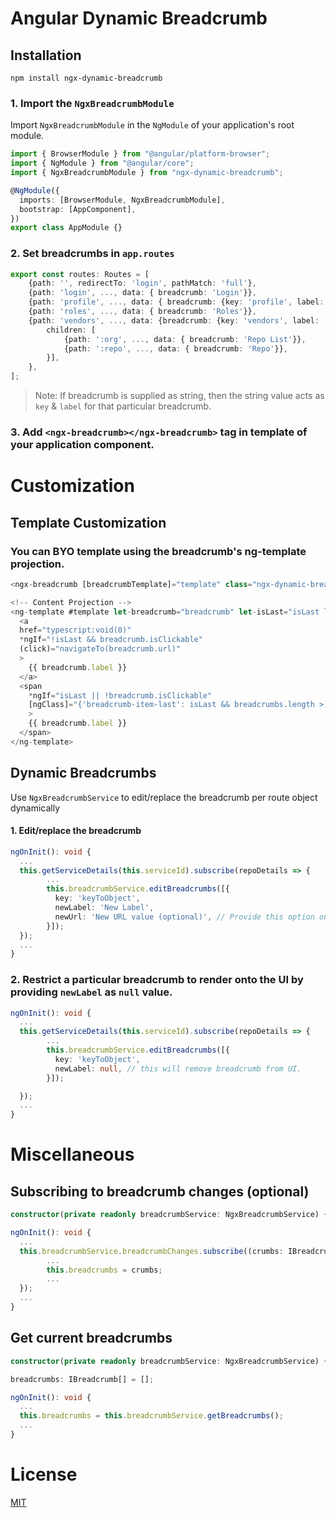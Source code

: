 # Angular Dynamic Breadcrumb

## Installation

```shell
npm install ngx-dynamic-breadcrumb
```

### 1. Import the `NgxBreadcrumbModule`

Import `NgxBreadcrumbModule` in the `NgModule` of your application's root module.

```typescript
import { BrowserModule } from "@angular/platform-browser";
import { NgModule } from "@angular/core";
import { NgxBreadcrumbModule } from "ngx-dynamic-breadcrumb";

@NgModule({
  imports: [BrowserModule, NgxBreadcrumbModule],
  bootstrap: [AppComponent],
})
export class AppModule {}
```

### 2. Set breadcrumbs in `app.routes`

```typescript
export const routes: Routes = [
    {path: '', redirectTo: 'login', pathMatch: 'full'},
    {path: 'login', ..., data: { breadcrumb: 'Login'}},
    {path: 'profile', ..., data: { breadcrumb: {key: 'profile', label: 'Profile'}}},
    {path: 'roles', ..., data: { breadcrumb: 'Roles'}},
    {path: 'vendors', ..., data: {breadcrumb: {key: 'vendors', label: 'Vendors'}}},
        children: [
            {path: ':org', ..., data: { breadcrumb: 'Repo List'}},
            {path: ':repo', ..., data: { breadcrumb: 'Repo'}},
        }],
    },
];
```

> Note: If breadcrumb is supplied as string, then the string value acts as `key` & `label` for that particular breadcrumb.

### 3. Add `<ngx-breadcrumb></ngx-breadcrumb>` tag in template of your application component.

# Customization

## Template Customization

### You can BYO template using the breadcrumb's ng-template projection.

```typescript
<ngx-breadcrumb [breadcrumbTemplate]="template" class="ngx-dynamic-breadcrumb"></ngx-breadcrumb>

<!-- Content Projection -->
<ng-template #template let-breadcrumb="breadcrumb" let-isLast="isLast let-breadcrumbs="breadcrumbs>
  <a
  href="typescript:void(0)"
  *ngIf="!isLast && breadcrumb.isClickable"
  (click)="navigateTo(breadcrumb.url)"
  >
    {{ breadcrumb.label }}
  </a>
  <span
    *ngIf="isLast || !breadcrumb.isClickable"
    [ngClass]="{'breadcrumb-item-last': isLast && breadcrumbs.length > 1}"
    >
    {{ breadcrumb.label }}
  </span>
</ng-template>
```

## Dynamic Breadcrumbs

Use `NgxBreadcrumbService` to edit/replace the breadcrumb per route object dynamically

#### 1. Edit/replace the breadcrumb

```typescript
ngOnInit(): void {
  ...
  this.getServiceDetails(this.serviceId).subscribe(repoDetails => {
        ...
        this.breadcrumbService.editBreadcrumbs([{
          key: 'keyToObject',
          newLabel: 'New Label',
          newUrl: 'New URL value (optional)', // Provide this option only when needs to update url.
        }]);
  });
  ...
}
```

### 2. Restrict a particular breadcrumb to render onto the UI by providing `newLabel` as `null` value.

```typescript
ngOnInit(): void {
  ...
  this.getServiceDetails(this.serviceId).subscribe(repoDetails => {
        ...
        this.breadcrumbService.editBreadcrumbs([{
          key: 'keyToObject',
          newLabel: null, // this will remove breadcrumb from UI.
        }]);

  });
  ...
}
```

# Miscellaneous

## Subscribing to breadcrumb changes (optional)

```typescript
constructor(private readonly breadcrumbService: NgxBreadcrumbService) {}

ngOnInit(): void {
  ...
  this.breadcrumbService.breadcrumbChanges.subscribe((crumbs: IBreadcrumb[]) => {
        ...
        this.breadcrumbs = crumbs;
        ...
  });
  ...
}
```

## Get current breadcrumbs

```typescript
constructor(private readonly breadcrumbService: NgxBreadcrumbService) {}

breadcrumbs: IBreadcrumb[] = [];

ngOnInit(): void {
  ...
  this.breadcrumbs = this.breadcrumbService.getBreadcrumbs();
  ...
}
```

# License

[MIT](/projects/ngx-breadcrumb/LICENSE)
